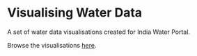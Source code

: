 Visualising Water Data
======================

A set of water data visualisations created for India Water Portal.

Browse the visualisations <a href="http://ajantriks.github.com/iwp/" target="_blank">here</a>.
